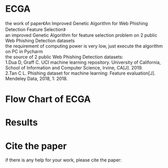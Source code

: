 # ECGA
the work of paper《An Improved Genetic Algorithm for Web Phishing Detection Feature Selection》<br>
an improved Genetic Algorithm for feature selection problem on 2 public Web Phishing Detection datasets<br>
the requirement of computing power is very low, just execute the algorithm on PC in Pycharm<br>
the source of 2 public Web Phishing Detection datasets:<br>
1.Dua D, Graff C. UCI machine learning repository. University of California, School of Information and Computer Science, Irvine, CA[J]. 2019.<br>
2.Tan C L. Phishing dataset for machine learning: Feature evaluation[J]. Mendeley Data, 2018, 1: 2018.<br>
# Flow Chart of ECGA
# Results
# Cite the paper
if there is any help for your work, please cite the paper:
